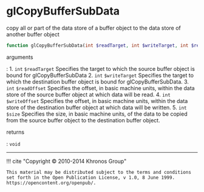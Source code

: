 # glCopyBufferSubData
copy all or part of the data store of a buffer object to the data store of
another buffer object

```php
function glCopyBufferSubData(int $readTarget, int $writeTarget, int $readOffset, int $writeOffset, int $size) : void
```

arguments

:    1. `int` `$readTarget` Specifies the target to which the source buffer object
    is bound for glCopyBufferSubData
    2. `int` `$writeTarget` Specifies the target to which the destination buffer
    object is bound for glCopyBufferSubData.
    3. `int` `$readOffset` Specifies the offset, in basic machine units, within
    the data store of the source buffer object at which data will be read.
    4. `int` `$writeOffset` Specifies the offset, in basic machine units, within
    the data store of the destination buffer object at which data will be
    written.
    5. `int` `$size` Specifies the size, in basic machine units, of the data to
    be copied from the source buffer object to the destination buffer object.

returns

:    `void` 

---
     

!!! cite "Copyright © 2010-2014 Khronos Group"

    This material may be distributed subject to the terms and conditions set forth in the Open Publication License, v 1.0, 8 June 1999. https://opencontent.org/openpub/.